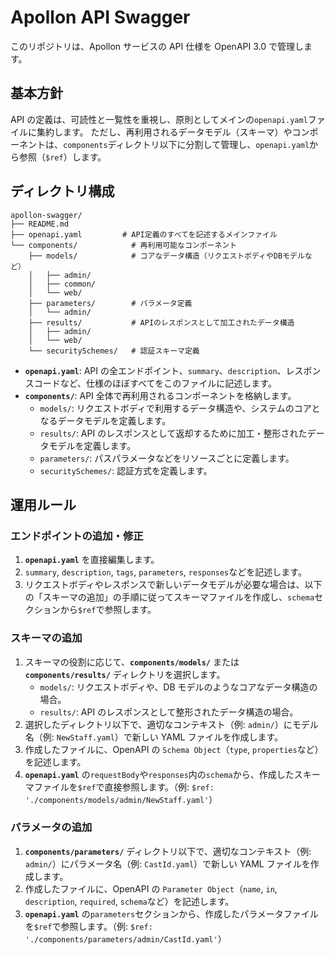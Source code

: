 # Apollon API Swagger

このリポジトリは、Apollon サービスの API 仕様を OpenAPI 3.0 で管理します。

## 基本方針

API の定義は、可読性と一覧性を重視し、原則としてメインの`openapi.yaml`ファイルに集約します。
ただし、再利用されるデータモデル（スキーマ）やコンポーネントは、`components`ディレクトリ以下に分割して管理し、`openapi.yaml`から参照（`$ref`）します。

## ディレクトリ構成

```
apollon-swagger/
├── README.md
├── openapi.yaml         # API定義のすべてを記述するメインファイル
└── components/            # 再利用可能なコンポーネント
    ├── models/            # コアなデータ構造（リクエストボディやDBモデルなど）
    │   ├── admin/
    │   ├── common/
    │   └── web/
    ├── parameters/        # パラメータ定義
    │   └── admin/
    ├── results/           # APIのレスポンスとして加工されたデータ構造
    │   ├── admin/
    │   └── web/
    └── securitySchemes/   # 認証スキーマ定義
```

- **`openapi.yaml`**: API の全エンドポイント、`summary`、`description`、レスポンスコードなど、仕様のほぼすべてをこのファイルに記述します。
- **`components/`**: API 全体で再利用されるコンポーネントを格納します。
  - `models/`: リクエストボディで利用するデータ構造や、システムのコアとなるデータモデルを定義します。
  - `results/`: API のレスポンスとして返却するために加工・整形されたデータモデルを定義します。
  - `parameters/`: パスパラメータなどをリソースごとに定義します。
  - `securitySchemes/`: 認証方式を定義します。

## 運用ルール

### エンドポイントの追加・修正

1.  **`openapi.yaml`** を直接編集します。
2.  `summary`, `description`, `tags`, `parameters`, `responses`などを記述します。
3.  リクエストボディやレスポンスで新しいデータモデルが必要な場合は、以下の「スキーマの追加」の手順に従ってスキーマファイルを作成し、`schema`セクションから`$ref`で参照します。

### スキーマの追加

1.  スキーマの役割に応じて、**`components/models/`** または **`components/results/`** ディレクトリを選択します。
    - `models/`: リクエストボディや、DB モデルのようなコアなデータ構造の場合。
    - `results/`: API のレスポンスとして整形されたデータ構造の場合。
2.  選択したディレクトリ以下で、適切なコンテキスト（例: `admin/`）にモデル名（例: `NewStaff.yaml`）で新しい YAML ファイルを作成します。
3.  作成したファイルに、OpenAPI の `Schema Object`（`type`, `properties`など）を記述します。
4.  **`openapi.yaml`** の`requestBody`や`responses`内の`schema`から、作成したスキーマファイルを`$ref`で直接参照します。（例: `$ref: './components/models/admin/NewStaff.yaml'`）

### パラメータの追加

1.  **`components/parameters/`** ディレクトリ以下で、適切なコンテキスト（例: `admin/`）にパラメータ名（例: `CastId.yaml`）で新しい YAML ファイルを作成します。
2.  作成したファイルに、OpenAPI の `Parameter Object`（`name`, `in`, `description`, `required`, `schema`など）を記述します。
3.  **`openapi.yaml`** の`parameters`セクションから、作成したパラメータファイルを`$ref`で参照します。（例: `$ref: './components/parameters/admin/CastId.yaml'`）
